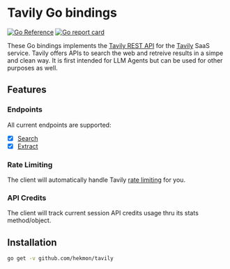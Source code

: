 # Tavily Go bindings

[![Go Reference](https://pkg.go.dev/badge/github.com/hekmon/tavily.svg)](https://pkg.go.dev/github.com/hekmon/tavily) [![Go report card](https://goreportcard.com/badge/github.com/hekmon/tavily)](https://goreportcard.com/report/github.com/hekmon/tavily)

These Go bindings implements the [Tavily REST API](https://docs.tavily.com/docs/rest-api/api-reference) for the [Tavily](https://tavily.com/) SaaS service. Tavily offers APIs to search the web and retreive results in a simpe and clean way. It is first intended for LLM Agents but can be used for other purposes as well.

## Features

### Endpoints

All current endpoints are supported:

- [x] [Search](https://docs.tavily.com/docs/rest-api/api-reference#endpoint-post-search)
- [x] [Extract](https://docs.tavily.com/docs/rest-api/api-reference#endpoint-post-extract)

### Rate Limiting

The client will automatically handle Tavily [rate limiting](https://docs.tavily.com/docs/rest-api/api-reference#rate-limiting) for you.

### API Credits

The client will track current session API credits usage thru its stats method/object.

## Installation

```bash
go get -v github.com/hekmon/tavily
```
